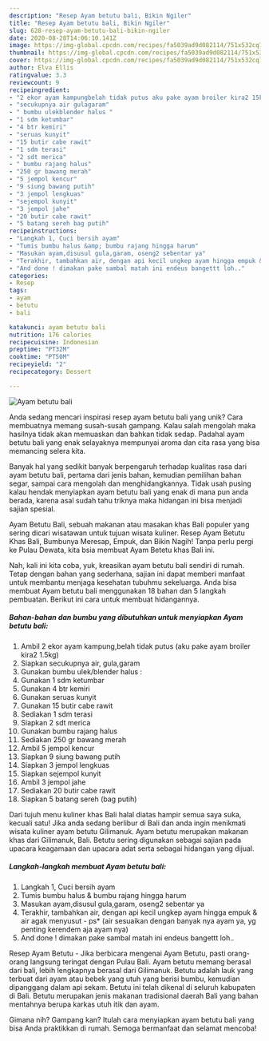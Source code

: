 ```yaml
---
description: "Resep Ayam betutu bali, Bikin Ngiler"
title: "Resep Ayam betutu bali, Bikin Ngiler"
slug: 628-resep-ayam-betutu-bali-bikin-ngiler
date: 2020-08-28T14:06:10.141Z
image: https://img-global.cpcdn.com/recipes/fa5039ad9d082114/751x532cq70/ayam-betutu-bali-foto-resep-utama.jpg
thumbnail: https://img-global.cpcdn.com/recipes/fa5039ad9d082114/751x532cq70/ayam-betutu-bali-foto-resep-utama.jpg
cover: https://img-global.cpcdn.com/recipes/fa5039ad9d082114/751x532cq70/ayam-betutu-bali-foto-resep-utama.jpg
author: Elva Ellis
ratingvalue: 3.3
reviewcount: 9
recipeingredient:
- "2 ekor ayam kampungbelah tidak putus aku pake ayam broiler kira2 15kg"
- "secukupnya air gulagaram"
- " bumbu ulekblender halus "
- "1 sdm ketumbar"
- "4 btr kemiri"
- "seruas kunyit"
- "15 butir cabe rawit"
- "1 sdm terasi"
- "2 sdt merica"
- " bumbu rajang halus"
- "250 gr bawang merah"
- "5 jempol kencur"
- "9 siung bawang putih"
- "3 jempol lengkuas"
- "sejempol kunyit"
- "3 jempol jahe"
- "20 butir cabe rawit"
- "5 batang sereh bag putih"
recipeinstructions:
- "Langkah 1, Cuci bersih ayam"
- "Tumis bumbu halus &amp; bumbu rajang hingga harum"
- "Masukan ayam,disusul gula,garam, oseng2 sebentar ya"
- "Terakhir, tambahkan air, dengan api kecil ungkep ayam hingga empuk &amp; air agak menyusut - ps* (air sesuaikan dengan banyak nya ayam ya, yg penting kerendem aja ayam nya)"
- "And done ! dimakan pake sambal matah ini endeus bangettt loh.."
categories:
- Resep
tags:
- ayam
- betutu
- bali

katakunci: ayam betutu bali 
nutrition: 176 calories
recipecuisine: Indonesian
preptime: "PT32M"
cooktime: "PT50M"
recipeyield: "2"
recipecategory: Dessert

---
```



![Ayam betutu bali](https://img-global.cpcdn.com/recipes/fa5039ad9d082114/751x532cq70/ayam-betutu-bali-foto-resep-utama.jpg)

Anda sedang mencari inspirasi resep ayam betutu bali yang unik? Cara membuatnya memang susah-susah gampang. Kalau salah mengolah maka hasilnya tidak akan memuaskan dan bahkan tidak sedap. Padahal ayam betutu bali yang enak selayaknya mempunyai aroma dan cita rasa yang bisa memancing selera kita.

Banyak hal yang sedikit banyak berpengaruh terhadap kualitas rasa dari ayam betutu bali, pertama dari jenis bahan, kemudian pemilihan bahan segar, sampai cara mengolah dan menghidangkannya. Tidak usah pusing kalau hendak menyiapkan ayam betutu bali yang enak di mana pun anda berada, karena asal sudah tahu triknya maka hidangan ini bisa menjadi sajian spesial.

Ayam Betutu Bali, sebuah makanan atau masakan khas Bali populer yang sering dicari wisatawan untuk tujuan wisata kuliner. Resep Ayam Betutu Khas Bali, Bumbunya Meresap, Empuk, dan Bikin Nagih! Tanpa perlu pergi ke Pulau Dewata, kita bsia membuat Ayam Betetu khas Bali ini.


Nah, kali ini kita coba, yuk, kreasikan ayam betutu bali sendiri di rumah. Tetap dengan bahan yang sederhana, sajian ini dapat memberi manfaat untuk membantu menjaga kesehatan tubuhmu sekeluarga. Anda bisa membuat Ayam betutu bali menggunakan 18 bahan dan 5 langkah pembuatan. Berikut ini cara untuk membuat hidangannya.

<!--inarticleads1-->

##### Bahan-bahan dan bumbu yang dibutuhkan untuk menyiapkan Ayam betutu bali:

1. Ambil 2 ekor ayam kampung,belah tidak putus (aku pake ayam broiler kira2 1.5kg)
1. Siapkan secukupnya air, gula,garam
1. Gunakan  bumbu ulek/blender halus :
1. Gunakan 1 sdm ketumbar
1. Gunakan 4 btr kemiri
1. Gunakan seruas kunyit
1. Gunakan 15 butir cabe rawit
1. Sediakan 1 sdm terasi
1. Siapkan 2 sdt merica
1. Gunakan  bumbu rajang halus
1. Sediakan 250 gr bawang merah
1. Ambil 5 jempol kencur
1. Siapkan 9 siung bawang putih
1. Siapkan 3 jempol lengkuas
1. Siapkan sejempol kunyit
1. Ambil 3 jempol jahe
1. Sediakan 20 butir cabe rawit
1. Siapkan 5 batang sereh (bag putih)


Dari tujuh menu kuliner khas Bali halal diatas hampir semua saya suka, kecuali satu! Jika anda sedang berlibur di Bali dan anda ingin menikmati wisata kuliner ayam betutu Gilimanuk. Ayam betutu merupakan makanan khas dari Gilimanuk, Bali. Betutu sering digunakan sebagai sajian pada upacara keagamaan dan upacara adat serta sebagai hidangan yang dijual. 

<!--inarticleads2-->

##### Langkah-langkah membuat Ayam betutu bali:

1. Langkah 1, Cuci bersih ayam
1. Tumis bumbu halus &amp; bumbu rajang hingga harum
1. Masukan ayam,disusul gula,garam, oseng2 sebentar ya
1. Terakhir, tambahkan air, dengan api kecil ungkep ayam hingga empuk &amp; air agak menyusut - ps* (air sesuaikan dengan banyak nya ayam ya, yg penting kerendem aja ayam nya)
1. And done ! dimakan pake sambal matah ini endeus bangettt loh..


Resep Ayam Betutu - Jika berbicara mengenai Ayam Betutu, pasti orang-orang langsung teringat dengan Pulau Bali. Ayam betutu memang berasal dari bali, lebih lengkapnya berasal dari Gilimanuk. Betutu adalah lauk yang terbuat dari ayam atau bebek yang utuh yang berisi bumbu, kemudian dipanggang dalam api sekam. Betutu ini telah dikenal di seluruh kabupaten di Bali. Betutu merupakan jenis makanan tradisional daerah Bali yang bahan mentahnya berupa karkas utuh itik dan ayam. 

Gimana nih? Gampang kan? Itulah cara menyiapkan ayam betutu bali yang bisa Anda praktikkan di rumah. Semoga bermanfaat dan selamat mencoba!
